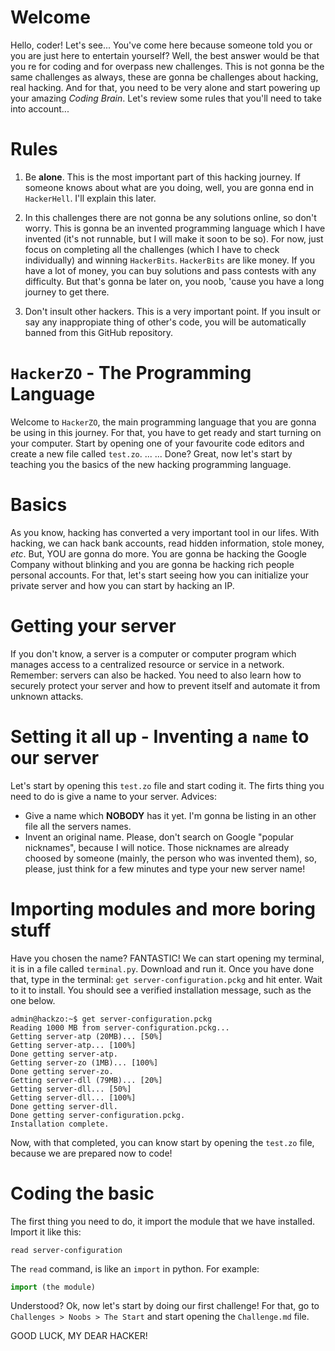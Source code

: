 # Welcome

Hello, coder! Let's see... You've come here because someone told you or you are just here to entertain yourself? Well, the best answer would be that you re for coding and for overpass new challenges. This is not gonna be the same challenges as always, these are gonna be challenges about hacking, real hacking. And for that, you need to be very alone and start powering up your amazing _Coding Brain_. Let's review some rules that you'll need to take into account...

# Rules

1. Be **alone**. This is the most important part of this hacking journey. If someone knows about what are you doing, well, you are gonna end in `HackerHell`. I'll explain this later.

2. In this challenges there are not gonna be any solutions online, so don't worry. This is gonna be an invented programming language which I have invented (it's not runnable, but I will make it soon to be so). For now, just focus on completing all the challenges (which I have to check individually) and winning `HackerBits`. `HackerBits` are like money. If you have a lot of money, you can buy solutions and pass contests with any difficulty. But that's gonna be later on, you noob, 'cause you have a long journey to get there.

3. Don't insult other hackers. This is a very important point. If you insult or say any inappropiate thing of other's code, you will be automatically banned from this GitHub repository.


# `HackerZO` - The Programming Language

Welcome to `HackerZO`, the main programming language that you are gonna be using in this journey. For that, you have to get ready and start turning on your computer. Start by opening one of your favourite code editors and create a new file called `test.zo`. ... ... Done? Great, now let's start by teaching you the basics of the new hacking programming language.

# Basics

As you know, hacking has converted a very important tool in our lifes. With hacking, we can hack bank accounts, read hidden information, stole money, _etc_. But, YOU are gonna do more. You are gonna be hacking the Google Company without blinking and you are gonna be hacking rich people personal accounts. For that, let's start seeing how you can initialize your private server and how you can start by hacking an IP.

# Getting your server

If you don't know, a server is a computer or computer program which manages access to a centralized resource or service in a network. Remember: servers can also be hacked. You need to also learn how to securely protect your server and how to prevent itself and automate it from unknown attacks.

# Setting it all up - Inventing a `name` to our server

Let's start by opening this `test.zo` file and start coding it. The firts thing you need to do is give a name to your server. Advices:

- Give a name which **NOBODY** has it yet. I'm gonna be listing in an other file all the servers names.
- Invent an original name. Please, don't search on Google "popular nicknames", because I will notice. Those nicknames are already choosed by someone (mainly, the person who was invented them), so, please, just think for a few minutes and type your new server name!

# Importing modules and more boring stuff

Have you chosen the name? FANTASTIC! We can start opening my terminal, it is in a file called `terminal.py`. Download and run it. Once you have done that, type in the terminal: `get server-configuration.pckg` and hit enter. Wait to it to install. You should see a verified installation message, such as the one below.

```console
admin@hackzo:~$ get server-configuration.pckg
Reading 1000 MB from server-configuration.pckg...
Getting server-atp (20MB)... [50%]
Getting server-atp... [100%]
Done getting server-atp.
Getting server-zo (1MB)... [100%]
Done getting server-zo.
Getting server-dll (79MB)... [20%]
Getting server-dll... [50%]
Getting server-dll... [100%]
Done getting server-dll.
Done getting server-configuration.pckg.
Installation complete.
```

Now, with that completed, you can know start by opening the `test.zo` file, because we are prepared now to code!

# Coding the basic

The first thing you need to do, it import the module that we have installed. Import it like this:

```
read server-configuration
```

The `read` command, is like an `import` in python. For example:

```python
import (the module)
```

Understood? Ok, now let's start by doing our first challenge! For that, go to `Challenges > Noobs > The Start` and start opening the `Challenge.md` file.


GOOD LUCK, MY DEAR HACKER!
